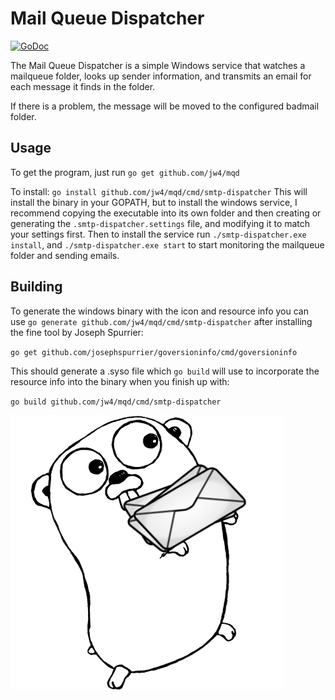 # Mail Queue Dispatcher

[![GoDoc](https://godoc.org/github.com/jw4/mqd?status.svg)](https://godoc.org/github.com/jw4/mqd)

The Mail Queue Dispatcher is a simple Windows service that watches a
mailqueue folder, looks up sender information, and transmits an email
for each message it finds in the folder.

If there is a problem, the message will be moved to the configured
badmail folder.


## Usage

To get the program, just run `go get github.com/jw4/mqd`

To install: `go install github.com/jw4/mqd/cmd/smtp-dispatcher`
This will install the binary in your GOPATH, but to install the windows
service, I recommend copying the executable into its own folder and then
creating or generating the `.smtp-dispatcher.settings` file, and
modifying it to match your settings first. Then to install the service
run `./smtp-dispatcher.exe install`, and `./smtp-dispatcher.exe start`
to start monitoring the mailqueue folder and sending emails.


## Building

To generate the windows binary with the icon and resource info you can
use `go generate github.com/jw4/mqd/cmd/smtp-dispatcher` after
installing the fine tool by Joseph Spurrier:

  `go get github.com/josephspurrier/goversioninfo/cmd/goversioninfo`

This should generate a .syso file which `go build` will use to
incorporate the resource info into the binary when you finish up with:

  `go build github.com/jw4/mqd/cmd/smtp-dispatcher`



![gopher mascot](img/smtp-dispatcher-gopher.png)
